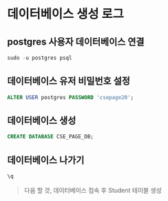 # 데이터베이스 생성 로그

## postgres 사용자 데이터베이스 연결

```sql
sudo -u postgres psql
```

## 데이터베이스 유저 비밀번호 설정

```sql
ALTER USER postgres PASSWORD 'csepage20';
```

## 데이터베이스 생성

```sql
CREATE DATABASE CSE_PAGE_DB;
```

## 데이터베이스 나가기

```sql
\q
```

> 다음 할 것, 데이터베이스 접속 후 Student 테이블 생성
